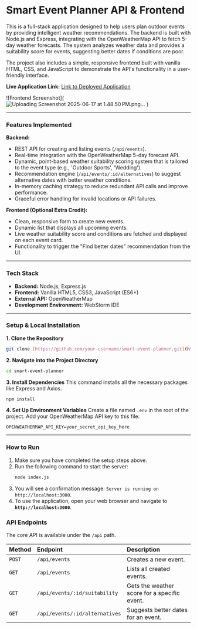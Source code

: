 # Smart Event Planner API & Frontend

This is a full-stack application designed to help users plan outdoor events by providing intelligent weather recommendations. The backend is built with Node.js and Express, integrating with the OpenWeatherMap API to fetch 5-day weather forecasts. The system analyzes weather data and provides a suitability score for events, suggesting better dates if conditions are poor.

The project also includes a simple, responsive frontend built with vanilla HTML, CSS, and JavaScript to demonstrate the API's functionality in a user-friendly interface.

**Live Application Link:** [Link to Deployed Application]([your-deployment-link-here](https://smart-event-manager.onrender.com))

![Frontend Screenshot](![Uploading Screenshot 2025-06-17 at 1.48.50 PM.png…]()
)

---

### Features Implemented

**Backend:**
-   REST API for creating and listing events (`/api/events`).
-   Real-time integration with the OpenWeatherMap 5-day forecast API.
-   Dynamic, point-based weather suitability scoring system that is tailored to the event type (e.g., 'Outdoor Sports', 'Wedding').
-   Recommendation engine (`/api/events/:id/alternatives`) to suggest alternative dates with better weather conditions.
-   In-memory caching strategy to reduce redundant API calls and improve performance.
-   Graceful error handling for invalid locations or API failures.

**Frontend (Optional Extra Credit):**
-   Clean, responsive form to create new events.
-   Dynamic list that displays all upcoming events.
-   Live weather suitability score and conditions are fetched and displayed on each event card.
-   Functionality to trigger the "Find better dates" recommendation from the UI.

---

### Tech Stack

-   **Backend:** Node.js, Express.js
-   **Frontend:** Vanilla HTML5, CSS3, JavaScript (ES6+)
-   **External API:** OpenWeatherMap
-   **Development Environment:** WebStorm IDE

---

### Setup & Local Installation

**1. Clone the Repository**
   ```bash
   git clone [https://github.com/your-username/smart-event-planner.git](https://github.com/your-username/smart-event-planner.git)
   ```

**2. Navigate into the Project Directory**
   ```bash
   cd smart-event-planner
   ```

**3. Install Dependencies**
   This command installs all the necessary packages like Express and Axios.
   ```bash
   npm install
   ```

**4. Set Up Environment Variables**
   Create a file named `.env` in the root of the project. Add your OpenWeatherMap API key to this file:
   ```
   OPENWEATHERMAP_API_KEY=your_secret_api_key_here
   ```

---

### How to Run

1.  Make sure you have completed the setup steps above.
2.  Run the following command to start the server:
    ```bash
    node index.js
    ```
3.  You will see a confirmation message: `Server is running on http://localhost:3000`.
4.  To use the application, open your web browser and navigate to **`http://localhost:3000`**.

### API Endpoints

The core API is available under the `/api` path.

| Method | Endpoint                       | Description                                |
| :----- | :----------------------------- | :----------------------------------------- |
| `POST` | `/api/events`                  | Creates a new event.                       |
| `GET`  | `/api/events`                  | Lists all created events.                  |
| `GET`  | `/api/events/:id/suitability`  | Gets the weather score for a specific event. |
| `GET`  | `/api/events/:id/alternatives` | Suggests better dates for an event.        |
